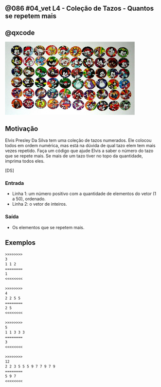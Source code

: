 ## @086 #04_vet L4 - Coleção de Tazos - Quantos se repetem mais
## @qxcode

![](capa.jpg)

## Motivação

Elvis Presley Da Silva tem uma coleção de tazos numerados. Ele colocou todos em ordem numérica, mas está na dúvida de qual tazo elem tem mais vezes repetido. Faça um código que ajude Elvis a saber o número do tazo que se repete mais. Se mais de um tazo tiver no topo da quantidade, imprima todos eles.

\[DS\]

### Entrada

- Linha 1: um número positivo com a quantidade de elementos do vetor (1 a 50), ordenado.
- Linha 2: o vetor de inteiros.

### Saída

- Os elementos que se repetem mais.

## Exemplos

```
>>>>>>>>
3
1 1 2
========
1
<<<<<<<<

>>>>>>>>
4
2 2 5 5
========
2 5
<<<<<<<<

>>>>>>>>
5
1 1 3 3 3
========
3
<<<<<<<<

>>>>>>>>
12
2 2 3 5 5 5 9 7 7 9 7 9
========
5 9 7
<<<<<<<<
```

#

<!---
>>>>>>>> 01
6
2 2 2 4 4 4
========
2 4
<<<<<<<<

>>>>>>>> 02
7
1 3 5 5 7 9 9
========
5 9
<<<<<<<<

>>>>>>>> 03
6
1 1 4 4 7 9
========
1 4
<<<<<<<<

>>>>>>>> 04
5
1 2 2 3 3
========
2 3
<<<<<<<<

>>>>>>>> 05
11
1 2 2 3 3 4 4 4 5 5 5
========
4 5
<<<<<<<<
--->